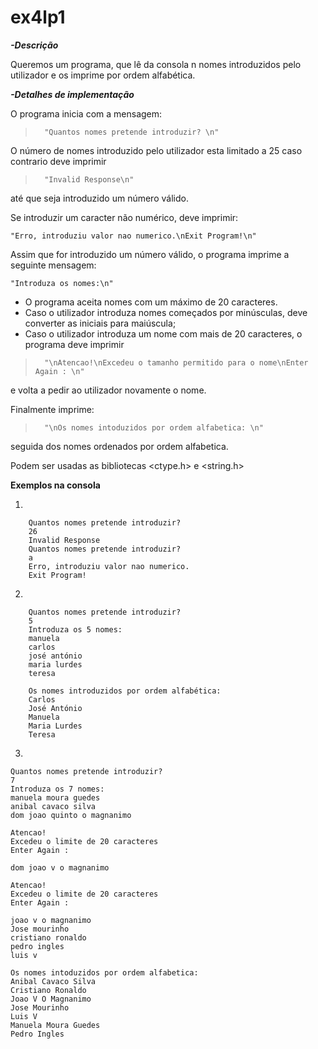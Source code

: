 # ex4lp1

***-Descrição***

Queremos um programa, que lê da consola n nomes introduzidos pelo utilizador e os imprime por ordem alfabética.

***-Detalhes de implementação***
                        

O programa inicia com a mensagem:

>       "Quantos nomes pretende introduzir? \n"

O número de nomes introduzido pelo utilizador esta limitado a 25 caso contrario deve imprimir 

>       "Invalid Response\n"

até que seja introduzido um número válido.

Se introduzir um caracter não numérico, deve imprimir: 

>	
	"Erro, introduziu valor nao numerico.\nExit Program!\n"

Assim que for introduzido um número válido, o programa imprime a seguinte mensagem:

>		
	"Introduza os nomes:\n"


- O programa aceita nomes com um máximo de 20 caracteres.
- Caso o utilizador introduza nomes começados por minúsculas, deve converter as iniciais para maiúscula;
- Caso o utilizador introduza um nome com mais de 20 caracteres, o programa deve imprimir

>       "\nAtencao!\nExcedeu o tamanho permitido para o nome\nEnter Again : \n"

e volta a pedir ao utilizador novamente o nome.

Finalmente imprime:

>       "\nOs nomes intoduzidos por ordem alfabetica: \n"

seguida dos nomes ordenados por ordem alfabetica.

Podem ser usadas as bibliotecas <ctype.h> e <string.h>

**Exemplos na consola**


1)


>       
        Quantos nomes pretende introduzir?
        26
        Invalid Response
        Quantos nomes pretende introduzir?
        a
        Erro, introduziu valor nao numerico.
        Exit Program!

2)
      
>       
        Quantos nomes pretende introduzir?
        5
        Introduza os 5 nomes:
        manuela
        carlos
        josé antónio
        maria lurdes
        teresa

        Os nomes introduzidos por ordem alfabética: 
        Carlos
        José António
        Manuela
        Maria Lurdes
        Teresa

3)


>	
	Quantos nomes pretende introduzir?
	7
	Introduza os 7 nomes:
	manuela moura guedes
	anibal cavaco silva 
	dom joao quinto o magnanimo

	Atencao!
	Excedeu o limite de 20 caracteres
	Enter Again :
	
	dom joao v o magnanimo

	Atencao!
	Excedeu o limite de 20 caracteres
	Enter Again :
	
	joao v o magnanimo
	Jose mourinho
	cristiano ronaldo
	pedro ingles
	luis v

	Os nomes intoduzidos por ordem alfabetica: 
	Anibal Cavaco Silva 
	Cristiano Ronaldo
	Joao V O Magnanimo
	Jose Mourinho
	Luis V
	Manuela Moura Guedes
	Pedro Ingles
